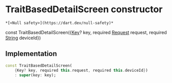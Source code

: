 


# TraitBasedDetailScreen constructor




    *[<Null safety>](https://dart.dev/null-safety)*


const
TraitBasedDetailScreen({[Key](https://api.flutter.dev/flutter/foundation/Key-class.html)? key, required [Request](https://yonomi.co/yonomi-sdk/Request-class.html) request, required [String](https://api.flutter.dev/flutter/dart-core/String-class.html) deviceId})





## Implementation

```dart
const TraitBasedDetailScreen(
    {Key? key, required this.request, required this.deviceId})
    : super(key: key);
```







